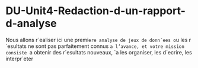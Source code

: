 # DU-Unit4-Redaction-d-un-rapport-d-analyse
Nous allons r´ealiser ici une premi`ere analyse de jeux de donn´ees o`u les r´esultats ne sont pas parfaitement connus `a l’avance, et votre mission consiste `a obtenir des r´esultats nouveaux, `a les organiser, les d´ecrire, les interpr´eter

